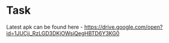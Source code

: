 # Task

Latest apk can be found here - https://drive.google.com/open?id=1JUCjj_RzLGD3DKjOWsiQegHBTD6Y3KG0
